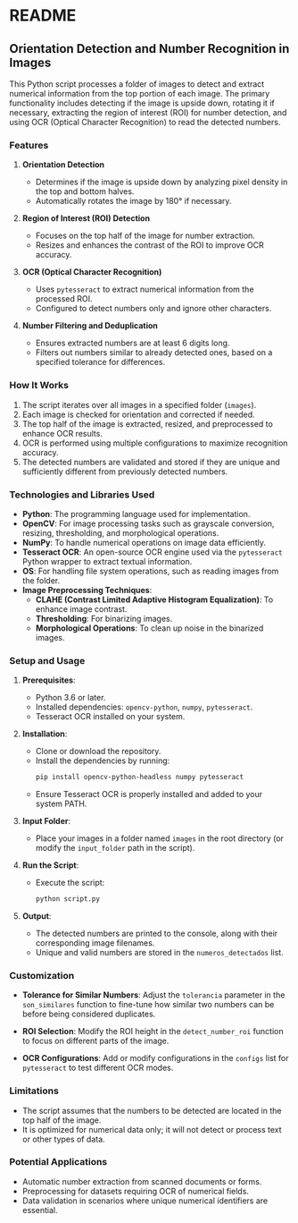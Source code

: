 # README

## Orientation Detection and Number Recognition in Images

This Python script processes a folder of images to detect and extract numerical information from the top portion of each image. The primary functionality includes detecting if the image is upside down, rotating it if necessary, extracting the region of interest (ROI) for number detection, and using OCR (Optical Character Recognition) to read the detected numbers. 

### Features
1. **Orientation Detection**  
   - Determines if the image is upside down by analyzing pixel density in the top and bottom halves.
   - Automatically rotates the image by 180° if necessary.

2. **Region of Interest (ROI) Detection**  
   - Focuses on the top half of the image for number extraction.
   - Resizes and enhances the contrast of the ROI to improve OCR accuracy.

3. **OCR (Optical Character Recognition)**  
   - Uses `pytesseract` to extract numerical information from the processed ROI.
   - Configured to detect numbers only and ignore other characters.

4. **Number Filtering and Deduplication**  
   - Ensures extracted numbers are at least 6 digits long.
   - Filters out numbers similar to already detected ones, based on a specified tolerance for differences.

### How It Works
1. The script iterates over all images in a specified folder (`images`).
2. Each image is checked for orientation and corrected if needed.
3. The top half of the image is extracted, resized, and preprocessed to enhance OCR results.
4. OCR is performed using multiple configurations to maximize recognition accuracy.
5. The detected numbers are validated and stored if they are unique and sufficiently different from previously detected numbers.

### Technologies and Libraries Used
- **Python**: The programming language used for implementation.
- **OpenCV**: For image processing tasks such as grayscale conversion, resizing, thresholding, and morphological operations.
- **NumPy**: To handle numerical operations on image data efficiently.
- **Tesseract OCR**: An open-source OCR engine used via the `pytesseract` Python wrapper to extract textual information.
- **OS**: For handling file system operations, such as reading images from the folder.
- **Image Preprocessing Techniques**:
  - **CLAHE (Contrast Limited Adaptive Histogram Equalization)**: To enhance image contrast.
  - **Thresholding**: For binarizing images.
  - **Morphological Operations**: To clean up noise in the binarized images.

### Setup and Usage
1. **Prerequisites**:
   - Python 3.6 or later.
   - Installed dependencies: `opencv-python`, `numpy`, `pytesseract`.
   - Tesseract OCR installed on your system.

2. **Installation**:
   - Clone or download the repository.
   - Install the dependencies by running:
     ```bash
     pip install opencv-python-headless numpy pytesseract
     ```
   - Ensure Tesseract OCR is properly installed and added to your system PATH.

3. **Input Folder**:
   - Place your images in a folder named `images` in the root directory (or modify the `input_folder` path in the script).

4. **Run the Script**:
   - Execute the script:
     ```bash
     python script.py
     ```

5. **Output**:
   - The detected numbers are printed to the console, along with their corresponding image filenames.
   - Unique and valid numbers are stored in the `numeros_detectados` list.

### Customization
- **Tolerance for Similar Numbers**:
  Adjust the `tolerancia` parameter in the `son_similares` function to fine-tune how similar two numbers can be before being considered duplicates.
  
- **ROI Selection**:
  Modify the ROI height in the `detect_number_roi` function to focus on different parts of the image.

- **OCR Configurations**:
  Add or modify configurations in the `configs` list for `pytesseract` to test different OCR modes.

### Limitations
- The script assumes that the numbers to be detected are located in the top half of the image.
- It is optimized for numerical data only; it will not detect or process text or other types of data.

### Potential Applications
- Automatic number extraction from scanned documents or forms.
- Preprocessing for datasets requiring OCR of numerical fields.
- Data validation in scenarios where unique numerical identifiers are essential.

